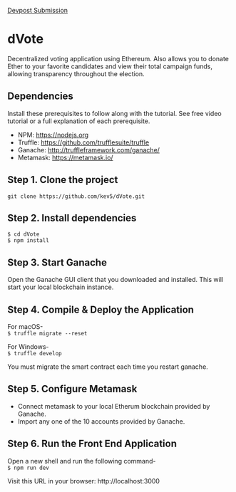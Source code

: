 [Devpost Submission](https://devpost.com/software/dvote)

# dVote
Decentralized voting application using Ethereum. Also allows you to donate Ether to your favorite candidates and view their total campaign funds, allowing transparency throughout the election.

## Dependencies
Install these prerequisites to follow along with the tutorial. See free video tutorial or a full explanation of each prerequisite.
- NPM: https://nodejs.org
- Truffle: https://github.com/trufflesuite/truffle
- Ganache: http://truffleframework.com/ganache/
- Metamask: https://metamask.io/


## Step 1. Clone the project
`git clone https://github.com/kev5/dVote.git`

## Step 2. Install dependencies
```
$ cd dVote
$ npm install
```

## Step 3. Start Ganache
Open the Ganache GUI client that you downloaded and installed. This will start your local blockchain instance.

## Step 4. Compile & Deploy the Application

For macOS-  
`$ truffle migrate --reset`

For Windows-  
`$ truffle develop`  

You must migrate the smart contract each time you restart ganache.

## Step 5. Configure Metamask

- Connect metamask to your local Etherum blockchain provided by Ganache.
- Import any one of the 10 accounts provided by Ganache.

## Step 6. Run the Front End Application

Open a new shell and run the following command-  
`$ npm run dev`  

Visit this URL in your browser: http://localhost:3000
